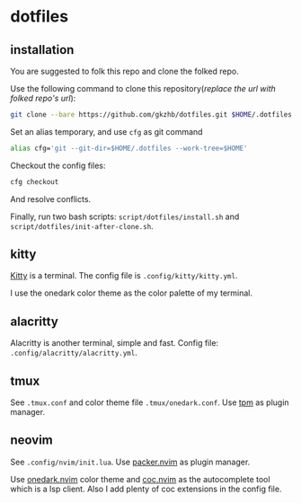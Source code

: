 # dotfiles

## installation

You are suggested to folk this repo and clone the folked repo.

Use the following command to clone this repository(*replace the url with folked repo's url*):

```bash
git clone --bare https://github.com/gkzhb/dotfiles.git $HOME/.dotfiles
```

Set an alias temporary, and use `cfg` as git command

```bash
alias cfg='git --git-dir=$HOME/.dotfiles --work-tree=$HOME'
```

Checkout the config files:

```bash
cfg checkout
```

And resolve conflicts.

Finally, run two bash scripts: `script/dotfiles/install.sh` and `script/dotfiles/init-after-clone.sh`.

## kitty

[Kitty](https://github.com/kovidgoyal/kitty) is a terminal. The config file is `.config/kitty/kitty.yml`.

I use the onedark color theme as the color palette of my terminal.

## alacritty

Alacritty is another terminal, simple and fast. Config file: `.config/alacritty/alacritty.yml`.

## tmux

See `.tmux.conf` and color theme file `.tmux/onedark.conf`. Use [tpm](https://github.com/tmux-plugins/tpm) as plugin manager.

## neovim

See `.config/nvim/init.lua`. Use [packer.nvim](https://github.com/wbthomason/packer.nvim) as plugin manager.

Use [onedark.nvim](https://github.com/navarasu/onedark.nvim) color theme and [coc.nvim](https://github.com/neoclide/coc.nvim) as the autocomplete tool which is a lsp client. Also I add plenty of coc extensions in the config file.
